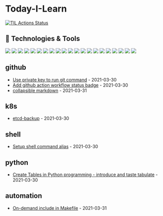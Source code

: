 # Today-I-Learn

[![TIL Actions Status](https://github.com/JackySo-24x7classroom/today-i-learn/workflows/Build-README/badge.svg)](https://github.com/JackySo-24x7classroom/today-i-learn/actions)

## 🔧 Technologies & Tools
![](https://img.shields.io/badge/OS-Linux-informational?style=flat&logo=linux&logoColor=white&color=2bbc8a)
![](https://img.shields.io/badge/OS-Unix-informational?style=flat&logo=unix&logoColor=white&color=2bbc8a)
![](https://img.shields.io/badge/Code-Python-informational?style=flat&logo=python&logoColor=white&color=2bbc8a)
![](https://img.shields.io/badge/Code-JavaScript-informational?style=flat&logo=javascript&logoColor=white&color=2bbc8a)
![](https://img.shields.io/badge/Code-Golang-informational?style=flat&logo=go&logoColor=white&color=2bbc8a)
![](https://img.shields.io/badge/Code-AWSCLI-informational?style=flat&logo=cmake&logoColor=white&color=2bbc8a)
![](https://img.shields.io/badge/CICD-github_action-informational?style=flat&logo=eclipse&logoColor=white&color=2bbc8a)
![](https://img.shields.io/badge/CICD-buildkite-informational?style=flat&logo=cicd&logoColor=white&color=2bbc8a)
![](https://img.shields.io/badge/CICD-Jenkins-informational?style=flat&logo=cicd&logoColor=white&color=2bbc8a)
![](https://img.shields.io/badge/CICD-CodePipeline-informational?style=flat&logo=cicd&logoColor=white&color=2bbc8a)
![](https://img.shields.io/badge/Shell-Bash-informational?style=flat&logo=gnu-bash&logoColor=white&color=2bbc8a)
![](https://img.shields.io/badge/Tools-Cloudformation-informational?style=flat&logo=docker&logoColor=white&color=2bbc8a)
![](https://img.shields.io/badge/Tools-AWSCLI-informational?style=flat&logo=docker&logoColor=white&color=2bbc8a)
![](https://img.shields.io/badge/Tools-Terraform-informational?style=flat&logo=docker&logoColor=white&color=2bbc8a)
![](https://img.shields.io/badge/Tools-Ansible-informational?style=flat&logo=docker&logoColor=white&color=2bbc8a)
![](https://img.shields.io/badge/Tools-Packer-informational?style=flat&logo=docker&logoColor=white&color=2bbc8a)
![](https://img.shields.io/badge/Tools-Docker-informational?style=flat&logo=docker&logoColor=white&color=2bbc8a)
![](https://img.shields.io/badge/Tools-Kubernetes-informational?style=flat&logo=kubernetes&logoColor=white&color=2bbc8a)
![](https://img.shields.io/badge/Cloud-AWS-informational?style=flat&logo=digitalocean&logoColor=white&color=2bbc8a)
![](https://img.shields.io/badge/Automation-Make-informational?style=flat&logo=visual-studio-code&logoColor=white&color=2bbc8a)
![](https://img.shields.io/badge/Automation-Documentation_as_code-informational?style=flat&logo=visual-studio-code&logoColor=white&color=2bbc8a)

<!-- index starts -->
## github

* [Use private key to run git command](https://github.com/JackySo-24x7classroom/today-i-learn/blob/main/github/private-key.md) - 2021-03-30
* [Add github action workflow status badge](https://github.com/JackySo-24x7classroom/today-i-learn/blob/main/github/action-badge.md) - 2021-03-30
* [collapsible markdown](https://github.com/JackySo-24x7classroom/today-i-learn/blob/main/github/collapsible.md) - 2021-03-31

## k8s

* [etcd-backup](https://github.com/JackySo-24x7classroom/today-i-learn/blob/main/k8s/etcd-backup.md) - 2021-03-30

## shell

* [Setup shell command alias](https://github.com/JackySo-24x7classroom/today-i-learn/blob/main/shell/alias.md) - 2021-03-30

## python

* [Create Tables in Python programming - introduce and taste tabulate](https://github.com/JackySo-24x7classroom/today-i-learn/blob/main/python/tabulate-table.md) - 2021-03-30

## automation

* [On-demand include in Makefile](https://github.com/JackySo-24x7classroom/today-i-learn/blob/main/automation/on-demand-include.md) - 2021-03-31
<!-- index ends -->
